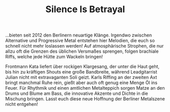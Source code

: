﻿---
layout: band
title: Silence Is Betrayal


website: http://www.silenceisbetrayal.de/
style: Alternative Metal
logo: silenceisbetrayal_logo.jpg
picture: silenceisbetrayal_band.jpg
year: 2017
day: saturday
stagetime: Samstag, 08. Juli 2017, 22:00 Uhr
soudcloud: tracks/145310635
---
...bieten seit 2012 den Berlinern neuartige Klänge. Irgendwo zwischen Alternative und Progressive Metal entstehen hier Melodien, die euch so schnell nicht mehr loslassen werden! Auf atmosphärische Strophen, die nur allzu oft die Grenzen des üblichen Versmaßes sprengen, folgen brachiale Riffs, welche jede Hütte zum Wackeln bringen!


Frontmann Kata liefert über rockigen Klargesang, der unter die Haut geht, bis hin zu kräftigen Shouts eine große Bandbreite, während Leadgitarrist Julian nicht mit extravaganten Soli geizt. Karls Riffing an der zweiten Axt bringt manchmal Ruhe rein, gießt aber auch oft genug eine Menge Öl ins Feuer. Für Rhythmik und einen amtlichen Metalteppich sorgen Matze an den Drums und Blume am Bass, die innovative Akzente und Dichte in die Mischung bringen. Lasst euch diese neue Hoffnung der Berliner Metalszene nicht entgehen!
